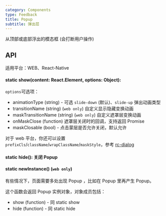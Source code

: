 ```yaml
---
category: Components
type: Feedback
title: Popup
subtitle: 弹出层
---
```


从顶部或底部浮出的模态框 (会打断用户操作)

## API

适用平台：WEB、React-Native

#### static show(content: React.Element, options: Object):

`options`可选项：

- animationType (string) - 可选 `slide-down` (默认)、`slide-up` 弹出动画类型
- transitionName (string) (`web only`) 自定义显示隐藏变换动画
- maskTransitionName (string) (`web only`) 自定义遮罩层变换动画
- onMaskClose (function) 遮罩层关闭时的回调，支持返回 Promise
- maskClosable (bool) - 点击蒙层是否允许关闭，默认允许

对于 web 平台，你还可以设置 `prefixCls`/`className`/`wrapClassName`/`maskStyle`，参考 [rc-dialog](https://github.com/react-component/dialog#rc-dialogweb)

#### static hide(): 关闭 Popup

#### static newInstance() (`web only`)
有些情况下，页面需要多处出现 Popup ，比如在 Popup 里再产生 Popup。

这个函数会返回 Popup 实例对象，对象成员包括：

- show (function) - 同 static show
- hide (function) - 同 static hide

